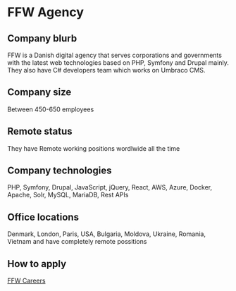 # FFW Agency

## Company blurb

FFW is a Danish digital agency that serves corporations and governments with the latest web technologies based on PHP, Symfony and Drupal mainly. They also have C# developers team which works on Umbraco CMS.

## Company size

Between 450-650 employees

## Remote status

They have Remote working positions wordlwide all the time

## Company technologies

PHP, Symfony, Drupal, JavaScript, jQuery, React, AWS, Azure, Docker, Apache, Solr, MySQL, MariaDB, Rest APIs

## Office locations
Denmark, London, Paris, USA, Bulgaria, Moldova, Ukraine, Romania, Vietnam and have completely remote possitions

## How to apply

[FFW Careers](https://ffwagency.com/careers)
